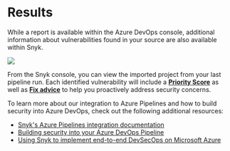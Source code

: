 # Results

While a report is available within the Azure DevOps console, additional information about vulnerabilities found in your source are also available within Snyk.

![](https://partner-workshop-assets.s3.us-east-2.amazonaws.com/azure-devops-04.png)

From the Snyk console, you can view the imported project from your last pipeline run. Each identified vulnerability will include a [**Priority Score**](https://snyk.io/blog/snyk-priority-score/) as well as [**Fix advice**](https://support.snyk.io/hc/en-us/articles/360006113798-Remediate-your-vulnerabilities) to help you proactively address security concerns.

To learn more about our integration to Azure Pipelines and how to build security into Azure DevOps, check out the following additional resources:

* [Snyk's Azure Pipelines integration documentation](https://support.snyk.io/hc/en-us/articles/360004127677-Azure-Pipelines-integration)
* [Building security into your Azure DevOps Pipeline](https://snyk.io/blog/building-security-into-your-azure-devops-pipeline/)
* [Using Snyk to implement end-to-end DevSecOps on Microsoft Azure](https://snyk.io/blog/snyk-support-for-azure-repos-server/)

